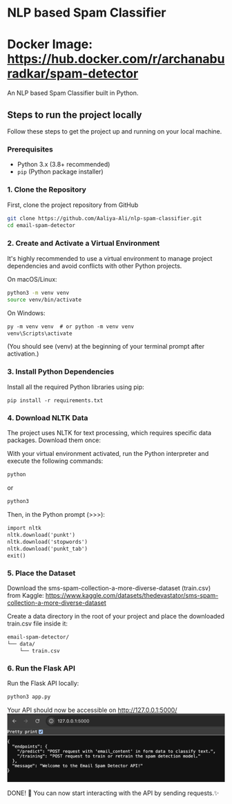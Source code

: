 # NLP based Spam Classifier

# Docker Image: https://hub.docker.com/r/archanaburadkar/spam-detector

An NLP based Spam Classifier built in Python.

## Steps to run the project locally

Follow these steps to get the project up and running on your local machine.

### Prerequisites

-   Python 3.x (3.8+ recommended)
-   `pip` (Python package installer)

### 1. Clone the Repository

First, clone the project repository from GitHub

```bash
git clone https://github.com/Aaliya-Ali/nlp-spam-classifier.git
cd email-spam-detector
```

### 2. Create and Activate a Virtual Environment

It's highly recommended to use a virtual environment to manage project dependencies and avoid conflicts with other Python projects.

On macOS/Linux:

```bash
python3 -m venv venv
source venv/bin/activate
```

On Windows:

```
py -m venv venv  # or python -m venv venv
venv\Scripts\activate
```

(You should see (venv) at the beginning of your terminal prompt after activation.)

### 3. Install Python Dependencies

Install all the required Python libraries using pip:

```
pip install -r requirements.txt
```

### 4. Download NLTK Data

The project uses NLTK for text processing, which requires specific data packages. Download them once:

With your virtual environment activated, run the Python interpreter and execute the following commands:

```bash
python
```

or

```bash
python3
```

Then, in the Python prompt (>>>):

```
import nltk
nltk.download('punkt')
nltk.download('stopwords')
nltk.download('punkt_tab')
exit()
```

### 5. Place the Dataset

Download the sms-spam-collection-a-more-diverse-dataset (train.csv) from Kaggle:
https://www.kaggle.com/datasets/thedevastator/sms-spam-collection-a-more-diverse-dataset

Create a data directory in the root of your project and place the downloaded train.csv file inside it:

```
email-spam-detector/
└── data/
    └── train.csv
```

### 6. Run the Flask API

Run the Flask API locally:

```bash
python3 app.py
```

Your API should now be accessible on http://127.0.0.1:5000/
![API on browser](image.png)

DONE! 🎉 You can now start interacting with the API by sending requests.✨
